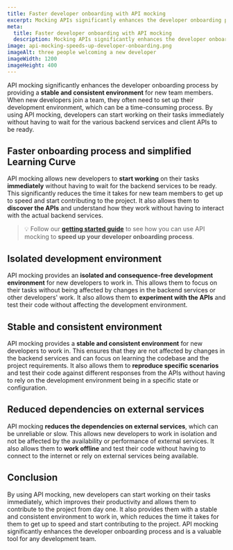 ```yaml
---
title: Faster developer onboarding with API mocking
excerpt: Mocking APIs significantly enhances the developer onboarding process by providing a stable and consistent environment for new team members.
meta:
  title: Faster developer onboarding with API mocking
  description: Mocking APIs significantly enhances the developer onboarding process by providing a stable and consistent environment for new team members.
image: api-mocking-speeds-up-developer-onboarding.png
imageAlt: three people welcoming a new developer
imageWidth: 1200
imageHeight: 400
---
```


API mocking significantly enhances the developer onboarding process by providing a **stable and consistent environment** for new team members. When new developers join a team, they often need to set up their development environment, which can be a time-consuming process. By using API mocking, developers can start working on their tasks immediately without having to wait for the various backend services and client APIs to be ready.

## Faster onboarding process and simplified Learning Curve

API mocking allows new developers to **start working** on their tasks **immediately** without having to wait for the backend services to be ready. This significantly reduces the time it takes for new team members to get up to speed and start contributing to the project. It also allows them to **discover the APIs** and understand how they work without having to interact with the actual backend services.

> 💡 Follow our **[getting started guide](/tutorials/getting-started/)** to see how you can use API mocking to **speed up your developer onboarding process**.

## Isolated development environment

API mocking provides an **isolated and consequence-free development environment** for new developers to work in. This allows them to focus on their tasks without being affected by changes in the backend services or other developers' work. It also allows them to **experiment with the APIs** and test their code without affecting the development environment.

## Stable and consistent environment

API mocking provides a **stable and consistent environment** for new developers to work in. This ensures that they are not affected by changes in the backend services and can focus on learning the codebase and the project requirements. It also allows them to **reproduce specific scenarios** and test their code against different responses from the APIs without having to rely on the development environment being in a specific state or configuration.

## Reduced dependencies on external services

API mocking **reduces the dependencies on external services**, which can be unreliable or slow. This allows new developers to work in isolation and not be affected by the availability or performance of external services. It also allows them to **work offline** and test their code without having to connect to the internet or rely on external services being available.

## Conclusion

By using API mocking, new developers can start working on their tasks immediately, which improves their productivity and allows them to contribute to the project from day one. It also provides them with a stable and consistent environment to work in, which reduces the time it takes for them to get up to speed and start contributing to the project. API mocking significantly enhances the developer onboarding process and is a valuable tool for any development team.
